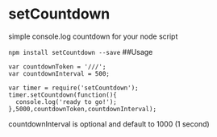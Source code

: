 setCountdown
=========================
simple console.log countdown for your node script


`npm install setCountdown --save`
##Usage
```
var countdownToken = '///';
var countdownInterval = 500;

var timer = require('setCountdown');
timer.setCountdown(function(){
  console.log('ready to go!');
},5000,countdownToken,countdownInterval);
```
countdownInterval is optional and default to 1000 (1 second)
